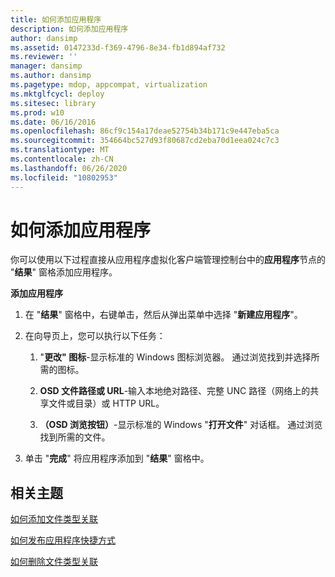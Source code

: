 ```yaml
---
title: 如何添加应用程序
description: 如何添加应用程序
author: dansimp
ms.assetid: 0147233d-f369-4796-8e34-fb1d894af732
ms.reviewer: ''
manager: dansimp
ms.author: dansimp
ms.pagetype: mdop, appcompat, virtualization
ms.mktglfcycl: deploy
ms.sitesec: library
ms.prod: w10
ms.date: 06/16/2016
ms.openlocfilehash: 86cf9c154a17deae52754b34b171c9e447eba5ca
ms.sourcegitcommit: 354664bc527d93f80687cd2eba70d1eea024c7c3
ms.translationtype: MT
ms.contentlocale: zh-CN
ms.lasthandoff: 06/26/2020
ms.locfileid: "10802953"
---
```

# 如何添加应用程序


你可以使用以下过程直接从应用程序虚拟化客户端管理控制台中的**应用程序**节点的 "**结果**" 窗格添加应用程序。

**添加应用程序**

1.  在 "**结果**" 窗格中，右键单击，然后从弹出菜单中选择 "**新建应用程序**"。

2.  在向导页上，您可以执行以下任务：

    1.  "**更改" 图标**-显示标准的 Windows 图标浏览器。 通过浏览找到并选择所需的图标。

    2.  **OSD 文件路径或 URL**-输入本地绝对路径、完整 UNC 路径（网络上的共享文件或目录）或 HTTP URL。

    3.  **（OSD 浏览按钮）**-显示标准的 Windows "**打开文件**" 对话框。 通过浏览找到所需的文件。

3.  单击 "**完成**" 将应用程序添加到 "**结果**" 窗格中。

## 相关主题


[如何添加文件类型关联](how-to-add-a-file-type-association.md)

[如何发布应用程序快捷方式](how-to-publish-application-shortcuts.md)

[如何删除文件类型关联](how-to-delete-a-file-type-association.md)

 

 






